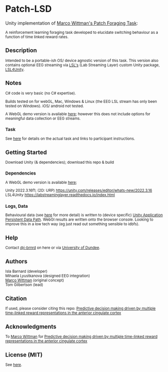 
# Patch-LSD

Unity implementation of  <a  href="https://doi.org/10.1038/ncomms12327"  target="_blank">Marco Wittman's Patch Foraging Task</a>:

<small> A reinforcement learning foraging task developed to elucidate switching behaviour as a function of time linked reward rates.

## Description
Intended to be a portable-ish OS/ device agnostic version of this task. This version also contains optional EEG streaming via  <a  href="https://labstreaminglayer.readthedocs.io/index.html"  target="_blank">LSL's</a> (Lab Streaming Layer) custom Unity package,  <a  href="https://github.com/labstreaminglayer/LSL4Unity"  target="_blank">LSL4Unity</a>.

## Notes
C# code is very basic (no C# expertise).

Builds tested on for webGL, Mac, Windows & Linux (the EEG LSL stream has only been tested on Windows). iOS/ android not tested.

A WebGL demo version is available <a  href="https://i-brnrd.github.io/patchLSD/"  target="_blank">here</a>; however this does not include options for meaningful data collection or EEG streams.

### Task
See [here](/TASK) for details on the actual task and links to participant instructions.

## Getting Started
Download Unity (& dependencies); download this repo & build

### Dependencies
A WebGL demo version is available <a  href="https://i-brnrd.github.io/patchLSD/"  target="_blank">here</a>;

Unity 2022.3.16f1; (2D: URP) https://unity.com/releases/editor/whats-new/2022.3.16
LSL4Unity
https://labstreaminglayer.readthedocs.io/index.html

### Logs, Data
Behavioural data (see [here](/TASK) for more detail) is written to (device specific) [Unity Application Persistent Data Path](https://docs.unity3d.com/ScriptReference/Application-persistentDataPath.html).
WebGl results are written onto the browser console. Looking to improve this in a low tech way (eg just read out something sensible to idbfs).

## Help
Contact [@i-brnrd](https://github.com/i-brnrd) on here or via [University of Dundee](https://www.dundee.ac.uk/people/isla-barnard).

## Authors
Isla Barnard (developer)\
Mihaela Lyustkanova (designed EEG integration)\
[Marco Wittman](https://www.wittmann-lab.com/contact) (original concept)\
Tom Gilbertson (lead)

## Citation
If used, please consider citing this repo:
<a  href="https://doi.org/10.1038/ncomms12327"  target="_blank">Predictive decision making driven by multiple time-linked reward representations in the anterior cingulate cortex</a>



## Acknowledgments
To [Marco Wittman](https://www.wittmann-lab.com/contact) for <a  href="https://doi.org/10.1038/ncomms12327"  target="_blank">Predictive decision making driven by multiple time-linked reward representations in the anterior cingulate cortex</a>

## License (MIT)
See [here](/LICENSE).
